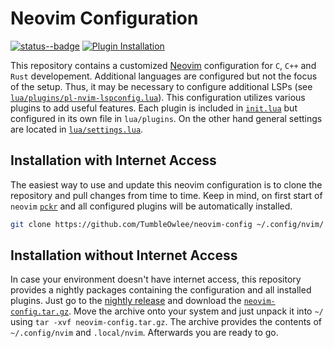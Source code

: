 # Neovim Configuration

[![status--badge](https://github-ci.code-ape.dev/api/badges/1/status.svg)](https://github-ci.code-ape.dev/repos/1)
[![Plugin Installation](https://github.com/TumbleOwlee/neovim-config/actions/workflows/cache.yml/badge.svg)](https://github.com/TumbleOwlee/neovim-config/actions/workflows/cache.yml)

This repository contains a customized [Neovim](https://github.com/neovim/neovim) configuration for `C`, `C++` and `Rust` developement. Additional languages are configured but not the focus of the setup. Thus, it may be necessary to configure additional LSPs (see [`lua/plugins/pl-nvim-lspconfig.lua`](https://github.com/TumbleOwlee/neovim-config/blob/main/lua/plugins/pl-nvim-lspconfig.lua)). This configuration utilizes various plugins to add useful features. Each plugin is included in [`init.lua`](https://github.com/TumbleOwlee/neovim-config/blob/main/init.lua) but configured in its own file in `lua/plugins`.  On the other hand general settings are located in [`lua/settings.lua`](https://github.com/TumbleOwlee/neovim-config/blob/main/lua/settings.lua).

## Installation with Internet Access

The easiest way to use and update this neovim configuration is to clone the repository and pull changes from time to time. Keep in mind, on first start of `neovim` [`pckr`](https://github.com/lewis6991/pckr.nvim) and all configured plugins will be automatically installed.

```bash
git clone https://github.com/TumbleOwlee/neovim-config ~/.config/nvim/
```

## Installation without Internet Access

In case your environment doesn't have internet access, this repository provides a nightly packages containing the configuration and all installed plugins. Just go to the [nightly release](https://github.com/TumbleOwlee/neovim-config/releases/tag/nightly) and download the [`neovim-config.tar.gz`](https://github.com/TumbleOwlee/neovim-config/releases/download/nightly/neovim-config.tar.gz). Move the archive onto your system and just unpack it into `~/` using `tar -xvf neovim-config.tar.gz`. The archive provides the contents of `~/.config/nvim` and `.local/nvim`. Afterwards you are ready to go.
